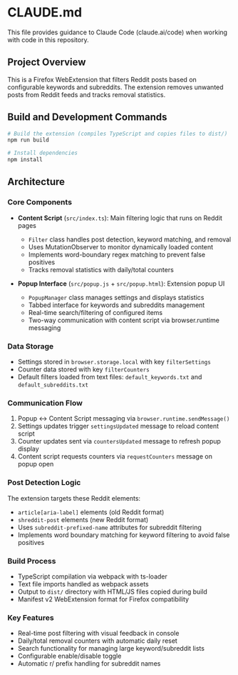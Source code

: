 # CLAUDE.md

This file provides guidance to Claude Code (claude.ai/code) when working with code in this repository.

## Project Overview

This is a Firefox WebExtension that filters Reddit posts based on configurable keywords and subreddits. The extension removes unwanted posts from Reddit feeds and tracks removal statistics.

## Build and Development Commands

```bash
# Build the extension (compiles TypeScript and copies files to dist/)
npm run build

# Install dependencies
npm install
```

## Architecture

### Core Components

- **Content Script** (`src/index.ts`): Main filtering logic that runs on Reddit pages
  - `Filter` class handles post detection, keyword matching, and removal
  - Uses MutationObserver to monitor dynamically loaded content
  - Implements word-boundary regex matching to prevent false positives
  - Tracks removal statistics with daily/total counters

- **Popup Interface** (`src/popup.js` + `src/popup.html`): Extension popup UI
  - `PopupManager` class manages settings and displays statistics
  - Tabbed interface for keywords and subreddits management
  - Real-time search/filtering of configured items
  - Two-way communication with content script via browser.runtime messaging

### Data Storage

- Settings stored in `browser.storage.local` with key `filterSettings`
- Counter data stored with key `filterCounters`
- Default filters loaded from text files: `default_keywords.txt` and `default_subreddits.txt`

### Communication Flow

1. Popup ↔ Content Script messaging via `browser.runtime.sendMessage()`
2. Settings updates trigger `settingsUpdated` message to reload content script
3. Counter updates sent via `countersUpdated` message to refresh popup display
4. Content script requests counters via `requestCounters` message on popup open

### Post Detection Logic

The extension targets these Reddit elements:
- `article[aria-label]` elements (old Reddit format)
- `shreddit-post` elements (new Reddit format)
- Uses `subreddit-prefixed-name` attributes for subreddit filtering
- Implements word boundary matching for keyword filtering to avoid false positives

### Build Process

- TypeScript compilation via webpack with ts-loader
- Text file imports handled as webpack assets
- Output to `dist/` directory with HTML/JS files copied during build
- Manifest v2 WebExtension format for Firefox compatibility

### Key Features

- Real-time post filtering with visual feedback in console
- Daily/total removal counters with automatic daily reset
- Search functionality for managing large keyword/subreddit lists
- Configurable enable/disable toggle
- Automatic r/ prefix handling for subreddit names